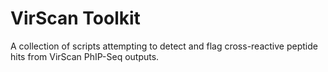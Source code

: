 # VirScan Toolkit
A collection of scripts attempting to detect and flag cross-reactive peptide hits from VirScan PhIP-Seq outputs.

